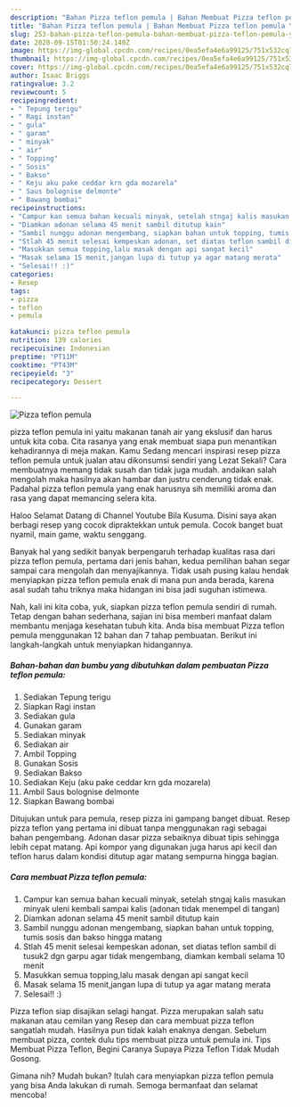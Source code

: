 ```yaml
---
description: "Bahan Pizza teflon pemula | Bahan Membuat Pizza teflon pemula Yang Menggugah Selera"
title: "Bahan Pizza teflon pemula | Bahan Membuat Pizza teflon pemula Yang Menggugah Selera"
slug: 253-bahan-pizza-teflon-pemula-bahan-membuat-pizza-teflon-pemula-yang-menggugah-selera
date: 2020-09-15T01:50:24.140Z
image: https://img-global.cpcdn.com/recipes/0ea5efa4e6a99125/751x532cq70/pizza-teflon-pemula-foto-resep-utama.jpg
thumbnail: https://img-global.cpcdn.com/recipes/0ea5efa4e6a99125/751x532cq70/pizza-teflon-pemula-foto-resep-utama.jpg
cover: https://img-global.cpcdn.com/recipes/0ea5efa4e6a99125/751x532cq70/pizza-teflon-pemula-foto-resep-utama.jpg
author: Isaac Briggs
ratingvalue: 3.2
reviewcount: 5
recipeingredient:
- " Tepung terigu"
- " Ragi instan"
- " gula"
- " garam"
- " minyak"
- " air"
- " Topping"
- " Sosis"
- " Bakso"
- " Keju aku pake ceddar krn gda mozarela"
- " Saus bolognise delmonte"
- " Bawang bombai"
recipeinstructions:
- "Campur kan semua bahan kecuali minyak, setelah stngaj kalis masukan minyak uleni kembali sampai kalis (adonan tidak menempel di tangan)"
- "Diamkan adonan selama 45 menit sambil ditutup kain"
- "Sambil nunggu adonan mengembang, siapkan bahan untuk topping, tumis sosis dan bakso hingga matang"
- "Stlah 45 menit selesai kempeskan adonan, set diatas teflon sambil di tusuk2 dgn garpu agar tidak mengembang, diamkan kembali selama 10 menit"
- "Masukkan semua topping,lalu masak dengan api sangat kecil"
- "Masak selama 15 menit,jangan lupa di tutup ya agar matang merata"
- "Selesai!! :)"
categories:
- Resep
tags:
- pizza
- teflon
- pemula

katakunci: pizza teflon pemula 
nutrition: 139 calories
recipecuisine: Indonesian
preptime: "PT11M"
cooktime: "PT43M"
recipeyield: "3"
recipecategory: Dessert

---
```



![Pizza teflon pemula](https://img-global.cpcdn.com/recipes/0ea5efa4e6a99125/751x532cq70/pizza-teflon-pemula-foto-resep-utama.jpg)


pizza teflon pemula ini yaitu makanan tanah air yang ekslusif dan harus untuk kita coba. Cita rasanya yang enak membuat siapa pun menantikan kehadirannya di meja makan.
Kamu Sedang mencari inspirasi resep pizza teflon pemula untuk jualan atau dikonsumsi sendiri yang Lezat Sekali? Cara membuatnya memang tidak susah dan tidak juga mudah. andaikan salah mengolah maka hasilnya akan hambar dan justru cenderung tidak enak. Padahal pizza teflon pemula yang enak harusnya sih memiliki aroma dan rasa yang dapat memancing selera kita.

Haloo Selamat Datang di Channel Youtube Bila Kusuma. Disini saya akan berbagi resep yang cocok dipraktekkan untuk pemula. Cocok banget buat nyamil, main game, waktu senggang.

Banyak hal yang sedikit banyak berpengaruh terhadap kualitas rasa dari pizza teflon pemula, pertama dari jenis bahan, kedua pemilihan bahan segar sampai cara mengolah dan menyajikannya. Tidak usah pusing kalau hendak menyiapkan pizza teflon pemula enak di mana pun anda berada, karena asal sudah tahu triknya maka hidangan ini bisa jadi suguhan istimewa.


Nah, kali ini kita coba, yuk, siapkan pizza teflon pemula sendiri di rumah. Tetap dengan bahan sederhana, sajian ini bisa memberi manfaat dalam membantu menjaga kesehatan tubuh kita. Anda bisa membuat Pizza teflon pemula menggunakan 12 bahan dan 7 tahap pembuatan. Berikut ini langkah-langkah untuk menyiapkan hidangannya.

<!--inarticleads1-->

##### Bahan-bahan dan bumbu yang dibutuhkan dalam pembuatan Pizza teflon pemula:

1. Sediakan  Tepung terigu
1. Siapkan  Ragi instan
1. Sediakan  gula
1. Gunakan  garam
1. Sediakan  minyak
1. Sediakan  air
1. Ambil  Topping
1. Gunakan  Sosis
1. Sediakan  Bakso
1. Sediakan  Keju (aku pake ceddar krn gda mozarela)
1. Ambil  Saus bolognise delmonte
1. Siapkan  Bawang bombai


Ditujukan untuk para pemula, resep pizza ini gampang banget dibuat. Resep pizza teflon yang pertama ini dibuat tanpa menggunakan ragi sebagai bahan pengembang. Adonan dasar pizza sebaiknya dibuat tipis sehingga lebih cepat matang. Api kompor yang digunakan juga harus api kecil dan teflon harus dalam kondisi ditutup agar matang sempurna hingga bagian. 

<!--inarticleads2-->

##### Cara membuat Pizza teflon pemula:

1. Campur kan semua bahan kecuali minyak, setelah stngaj kalis masukan minyak uleni kembali sampai kalis (adonan tidak menempel di tangan)
1. Diamkan adonan selama 45 menit sambil ditutup kain
1. Sambil nunggu adonan mengembang, siapkan bahan untuk topping, tumis sosis dan bakso hingga matang
1. Stlah 45 menit selesai kempeskan adonan, set diatas teflon sambil di tusuk2 dgn garpu agar tidak mengembang, diamkan kembali selama 10 menit
1. Masukkan semua topping,lalu masak dengan api sangat kecil
1. Masak selama 15 menit,jangan lupa di tutup ya agar matang merata
1. Selesai!! :)


Pizza teflon siap disajikan selagi hangat. Pizza merupakan salah satu makanan atau cemilan yang Resep dan cara membuat pizza teflon sangatlah mudah. Hasilnya pun tidak kalah enaknya dengan. Sebelum membuat pizza, contek dulu tips membuat pizza untuk pemula ini. Tips Membuat Pizza Teflon, Begini Caranya Supaya Pizza Teflon Tidak Mudah Gosong. 

Gimana nih? Mudah bukan? Itulah cara menyiapkan pizza teflon pemula yang bisa Anda lakukan di rumah. Semoga bermanfaat dan selamat mencoba!
